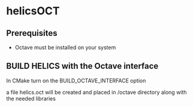 # helicsOCT

## Prerequisites

- Octave must be installed on your system

## BUILD HELICS with the Octave interface

In CMake turn on the BUILD_OCTAVE_INTERFACE option

a file helics.oct will be created and placed in <install>/octave directory along with the needed libraries
